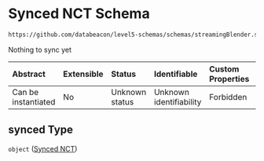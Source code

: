 # Synced NCT Schema

```txt
https://github.com/databeacon/level5-schemas/schemas/streamingBlender.schema.json#/properties/nct/properties/synced
```

Nothing to sync yet

| Abstract            | Extensible | Status         | Identifiable            | Custom Properties | Additional Properties | Access Restrictions | Defined In                                                                                      |
| :------------------ | :--------- | :------------- | :---------------------- | :---------------- | :-------------------- | :------------------ | :---------------------------------------------------------------------------------------------- |
| Can be instantiated | No         | Unknown status | Unknown identifiability | Forbidden         | Allowed               | none                | [streamingBlender.schema.json\*](../../out/streamingBlender.schema.json "open original schema") |

## synced Type

`object` ([Synced NCT](streamingblender-properties-non-conflicting-flights-properties-synced-nct.md))
